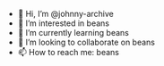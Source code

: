 - 👋 Hi, I’m @johnny-archive
- 👀 I’m interested in beans
- 🌱 I’m currently learning beans
- 💞️ I’m looking to collaborate on beans
- 📫 How to reach me: beans

<!---
johnny-archive/johnny-archive is a ✨ special ✨ repository because its `README.md` (this file) appears on your GitHub profile.
You can click the Preview link to take a look at your changes.
--->
